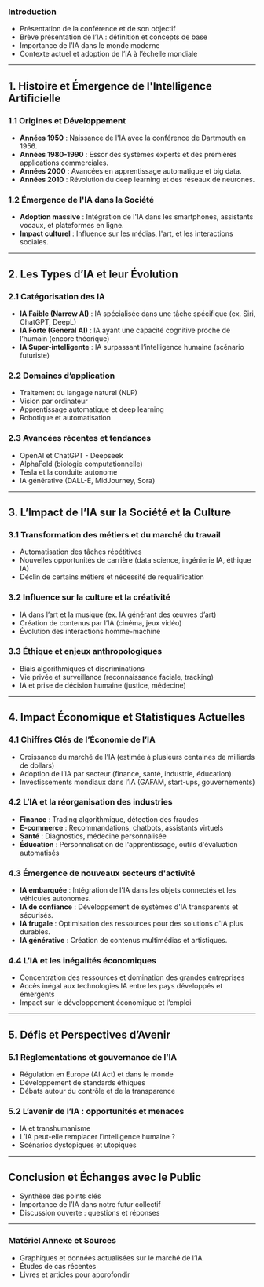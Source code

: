 

### **Introduction**
- Présentation de la conférence et de son objectif
- Brève présentation de l’IA : définition et concepts de base
- Importance de l’IA dans le monde moderne
- Contexte actuel et adoption de l’IA à l’échelle mondiale

---

## **1. Histoire et Émergence de l'Intelligence Artificielle**
### **1.1 Origines et Développement**
- **Années 1950** : Naissance de l'IA avec la conférence de Dartmouth en 1956.
- **Années 1980-1990** : Essor des systèmes experts et des premières applications commerciales.
- **Années 2000** : Avancées en apprentissage automatique et big data.
- **Années 2010** : Révolution du deep learning et des réseaux de neurones.

### **1.2 Émergence de l'IA dans la Société**
- **Adoption massive** : Intégration de l'IA dans les smartphones, assistants vocaux, et plateformes en ligne.
- **Impact culturel** : Influence sur les médias, l'art, et les interactions sociales.

---

## **2. Les Types d’IA et leur Évolution**
### **2.1 Catégorisation des IA**
- **IA Faible (Narrow AI)** : IA spécialisée dans une tâche spécifique (ex. Siri, ChatGPT, DeepL)
- **IA Forte (General AI)** : IA ayant une capacité cognitive proche de l’humain (encore théorique)
- **IA Super-intelligente** : IA surpassant l’intelligence humaine (scénario futuriste)

### **2.2 Domaines d’application**
- Traitement du langage naturel (NLP)
- Vision par ordinateur
- Apprentissage automatique et deep learning
- Robotique et automatisation

### **2.3 Avancées récentes et tendances**
- OpenAI et ChatGPT - Deepseek
- AlphaFold (biologie computationnelle)
- Tesla et la conduite autonome
- IA générative (DALL-E, MidJourney, Sora)

---

## **3. L’Impact de l’IA sur la Société et la Culture**
### **3.1 Transformation des métiers et du marché du travail**
- Automatisation des tâches répétitives
- Nouvelles opportunités de carrière (data science, ingénierie IA, éthique IA)
- Déclin de certains métiers et nécessité de requalification

### **3.2 Influence sur la culture et la créativité**
- IA dans l’art et la musique (ex. IA générant des œuvres d’art)
- Création de contenus par l’IA (cinéma, jeux vidéo)
- Évolution des interactions homme-machine

### **3.3 Éthique et enjeux anthropologiques**
- Biais algorithmiques et discriminations
- Vie privée et surveillance (reconnaissance faciale, tracking)
- IA et prise de décision humaine (justice, médecine)

---

## **4. Impact Économique et Statistiques Actuelles**
### **4.1 Chiffres Clés de l’Économie de l’IA**
- Croissance du marché de l’IA (estimée à plusieurs centaines de milliards de dollars)
- Adoption de l’IA par secteur (finance, santé, industrie, éducation)
- Investissements mondiaux dans l’IA (GAFAM, start-ups, gouvernements)

### **4.2 L’IA et la réorganisation des industries**
- **Finance** : Trading algorithmique, détection des fraudes
- **E-commerce** : Recommandations, chatbots, assistants virtuels
- **Santé** : Diagnostics, médecine personnalisée
- **Éducation** : Personnalisation de l'apprentissage, outils d'évaluation automatisés

### **4.3 Émergence de nouveaux secteurs d'activité**
- **IA embarquée** : Intégration de l'IA dans les objets connectés et les véhicules autonomes.
- **IA de confiance** : Développement de systèmes d'IA transparents et sécurisés.
- **IA frugale** : Optimisation des ressources pour des solutions d'IA plus durables.
- **IA générative** : Création de contenus multimédias et artistiques.

### **4.4 L’IA et les inégalités économiques**
- Concentration des ressources et domination des grandes entreprises
- Accès inégal aux technologies IA entre les pays développés et émergents
- Impact sur le développement économique et l’emploi

---

## **5. Défis et Perspectives d’Avenir**
### **5.1 Règlementations et gouvernance de l’IA**
- Régulation en Europe (AI Act) et dans le monde
- Développement de standards éthiques
- Débats autour du contrôle et de la transparence

### **5.2 L’avenir de l’IA : opportunités et menaces**
- IA et transhumanisme
- L’IA peut-elle remplacer l’intelligence humaine ?
- Scénarios dystopiques et utopiques

---

## **Conclusion et Échanges avec le Public**
- Synthèse des points clés
- Importance de l’IA dans notre futur collectif
- Discussion ouverte : questions et réponses

---

### **Matériel Annexe et Sources**
- Graphiques et données actualisées sur le marché de l’IA
- Études de cas récentes
- Livres et articles pour approfondir


